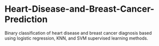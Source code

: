# Heart-Disease-and-Breast-Cancer-Prediction
Binary classification of heart disease and breast cancer diagnosis based using logistic regression, KNN, and SVM supervised learning methods.
